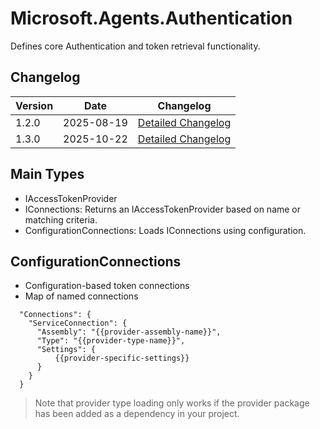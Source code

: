 # Microsoft.Agents.Authentication

Defines core Authentication and token retrieval functionality.

## Changelog
| Version | Date | Changelog |
|------|----|------------|
| 1.2.0 | 2025-08-19 | [Detailed Changelog](https://github.com/microsoft/Agents-for-net/releases/tag/v1.2.0) |
| 1.3.0 | 2025-10-22 | [Detailed Changelog](https://github.com/microsoft/Agents-for-net/blob/main/changelog.md) |

## Main Types

- IAccessTokenProvider
- IConnections: Returns an IAccessTokenProvider based on name or matching criteria.
- ConfigurationConnections: Loads IConnections using configuration.

## ConfigurationConnections

- Configuration-based token connections
- Map of named connections

```
  "Connections": {
    "ServiceConnection": {
      "Assembly": "{{provider-assembly-name}}",
      "Type": "{{provider-type-name}}",
      "Settings": {
          {{provider-specific-settings}}
      }
    }
  }
```

> Note that provider type loading only works if the provider package has been added as a dependency in your project.
